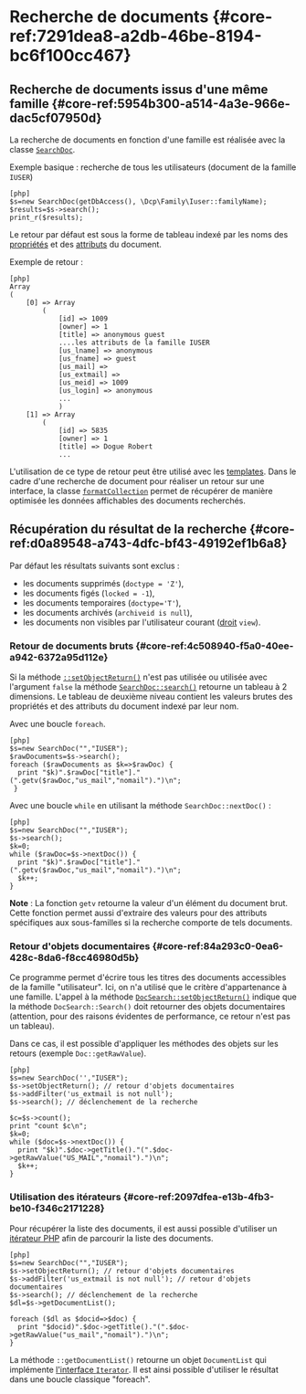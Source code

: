 # Recherche de documents {#core-ref:7291dea8-a2db-46be-8194-bc6f100cc467}

## Recherche de documents issus d'une même famille  {#core-ref:5954b300-a514-4a3e-966e-dac5cf07950d}

La recherche de documents en fonction d'une famille est réalisée avec la classe
[`SearchDoc`][searchdoc].

Exemple basique : recherche de tous les utilisateurs (document de la famille
`IUSER`)

    [php]
    $s=new SearchDoc(getDbAccess(), \Dcp\Family\Iuser::familyName);
    $results=$s->search();
    print_r($results);

Le retour par défaut est sous la forme de tableau indexé par les noms des
[propriétés][propdoc] et des [attributs][docattributs] du document.

Exemple de retour :

    [php]
    Array
    (
        [0] => Array
            (
                [id] => 1009
                [owner] => 1
                [title] => anonymous guest
                ....les attributs de la famille IUSER
                [us_lname] => anonymous
                [us_fname] => guest
                [us_mail] => 
                [us_extmail] => 
                [us_meid] => 1009
                [us_login] => anonymous
                ...
                )
        [1] => Array
            (
                [id] => 5835
                [owner] => 1
                [title] => Dogue Robert
                ...

L'utilisation de ce type de retour peut être utilisé avec les
[templates][layoutblock]. Dans le cadre d'une recherche de document pour
réaliser un retour sur une interface, la classe
[`formatCollection`][formatcollection] permet de récupérer de manière optimisée
les données affichables des documents recherchés.

## Récupération du résultat de la recherche {#core-ref:d0a89548-a743-4dfc-bf43-49192ef1b6a8}

Par défaut les résultats suivants sont exclus :

*   les documents supprimés (`doctype = 'Z'`),
*   les documents figés (`locked = -1`),
*   les documents temporaires (`doctype='T'`),
*   les documents archivés (`archiveid is null`),
*   les documents non visibles par l'utilisateur courant ([droit][docacl] `view`).

### Retour de documents bruts  {#core-ref:4c508940-f5a0-40ee-a942-6372a95d112e}

Si la méthode [`::setObjectReturn()`][setObjectReturn] n'est pas utilisée ou
utilisée avec l'argument `false` la méthode
[`SearchDoc::search()`][searchdocsearch] retourne un tableau à 2 dimensions. Le
tableau de deuxième niveau contient les valeurs brutes des propriétés et des
attributs du document indexé par leur nom.

Avec une boucle `foreach`.

    [php]
    $s=new SearchDoc("","IUSER");
    $rawDocuments=$s->search();
    foreach ($rawDocuments as $k=>$rawDoc) {
      print "$k)".$rawDoc["title"]."(".getv($rawDoc,"us_mail","nomail").")\n";
     }

Avec une boucle `while` en utilisant la méthode `SearchDoc::nextDoc()` : 

    [php]
    $s=new SearchDoc("","IUSER");
    $s->search();
    $k=0;
    while ($rawDoc=$s->nextDoc()) { 
      print "$k)".$rawDoc["title"]."(".getv($rawDoc,"us_mail","nomail").")\n";
      $k++;  
    }

**Note** : La fonction `getv` retourne la valeur d'un élément du document brut.
Cette fonction permet aussi d'extraire des valeurs pour des attributs
spécifiques aux sous-familles si la recherche comporte de tels documents.

### Retour d'objets documentaires {#core-ref:84a293c0-0ea6-428c-8da6-f8cc46980d5b}

Ce programme permet d'écrire tous les titres des documents accessibles de la
famille "utilisateur". Ici, on n'a utilisé que le critère d'appartenance à une
famille.  L'appel à la méthode [`DocSearch::setObjectReturn()`][setObjectReturn]
indique que la méthode `DocSearch::Search()` doit retourner des objets
documentaires (attention, pour des raisons évidentes de performance, ce retour
n'est pas un tableau).

Dans ce cas, il est possible d'appliquer les méthodes des objets sur les retours
(exemple `Doc::getRawValue`).

    [php]
    $s=new SearchDoc('',"IUSER");
    $s->setObjectReturn(); // retour d'objets documentaires
    $s->addFilter('us_extmail is not null'); 
    $s->search(); // déclenchement de la recherche
    
    $c=$s->count();
    print "count $c\n";
    $k=0;
    while ($doc=$s->nextDoc()) {
      print "$k)".$doc->getTitle()."(".$doc->getRawValue("US_MAIL","nomail").")\n";
      $k++; 
    }

### Utilisation des itérateurs {#core-ref:2097dfea-e13b-4fb3-be10-f346c2171228}

Pour récupérer la liste des documents, il est aussi possible d'utiliser un
[itérateur PHP][phpiterator] afin de parcourir la liste des documents.

    [php]
    $s=new SearchDoc("","IUSER");
    $s->setObjectReturn(); // retour d'objets documentaires
    $s->addFilter('us_extmail is not null'); // retour d'objets documentaires
    $s->search(); // déclenchement de la recherche
    $dl=$s->getDocumentList();
    
    foreach ($dl as $docid=>$doc) {
      print "$docid)".$doc->getTitle()."(".$doc->getRawValue("us_mail","nomail").")\n";
    }
 
La méthode `::getDocumentList()` retourne un objet `DocumentList` qui implémente
[l'interface `Iterator`][phpiterator]. Il est ainsi possible d'utiliser le
résultat dans une boucle classique "foreach".

<!-- link -->
[searchdoc]:        #core-ref:a5216d5c-4e0f-4e3c-9553-7cbfda6b3255
[propdoc]:          #core-ref:9aa8edfa-2f2a-11e2-aaec-838a12b40353 "Liste des propriétés du document"
[layoutblock]:      #core-ref:587b563e-7371-469f-9d1e-350607056c73
[formatcollection]: #core-ref:74ce9ce4-8e4e-42ee-a0df-415eb6897a81
[pgop]:             http://www.postgresql.org/docs/9.1/static/functions.html "Opérateurs Postgresql 9.1"
[docattributs]:     #core-ref:4e167170-33ed-11e2-8134-a7f43955d6f3
[attdocid]:         #core-ref:d461d5f5-b635-47a0-944d-473c227587ab
[phpiterator]:      http://php.net/manual/fr/class.iterator.php "Interface Iterator"
[docacl]:           #core-ref:a99dcc5f-f42f-4574-bbfa-d7bb0573c95d "Droits du document"
[setObjectReturn]:      #core-ref:3a0b4882-81ff-4030-9f60-a0ed0ff1f958
[searchdocsearch]:  #core-ref:6f5cc024-66e4-429e-9071-67d4523a8e08